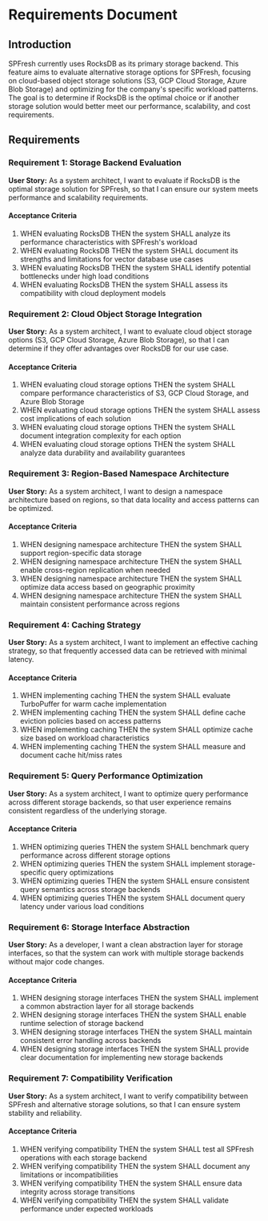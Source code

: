 # Requirements Document

## Introduction

SPFresh currently uses RocksDB as its primary storage backend. This feature aims to evaluate alternative storage options for SPFresh, focusing on cloud-based object storage solutions (S3, GCP Cloud Storage, Azure Blob Storage) and optimizing for the company's specific workload patterns. The goal is to determine if RocksDB is the optimal choice or if another storage solution would better meet our performance, scalability, and cost requirements.

## Requirements

### Requirement 1: Storage Backend Evaluation

**User Story:** As a system architect, I want to evaluate if RocksDB is the optimal storage solution for SPFresh, so that I can ensure our system meets performance and scalability requirements.

#### Acceptance Criteria

1. WHEN evaluating RocksDB THEN the system SHALL analyze its performance characteristics with SPFresh's workload
2. WHEN evaluating RocksDB THEN the system SHALL document its strengths and limitations for vector database use cases
3. WHEN evaluating RocksDB THEN the system SHALL identify potential bottlenecks under high load conditions
4. WHEN evaluating RocksDB THEN the system SHALL assess its compatibility with cloud deployment models

### Requirement 2: Cloud Object Storage Integration

**User Story:** As a system architect, I want to evaluate cloud object storage options (S3, GCP Cloud Storage, Azure Blob Storage), so that I can determine if they offer advantages over RocksDB for our use case.

#### Acceptance Criteria

1. WHEN evaluating cloud storage options THEN the system SHALL compare performance characteristics of S3, GCP Cloud Storage, and Azure Blob Storage
2. WHEN evaluating cloud storage options THEN the system SHALL assess cost implications of each solution
3. WHEN evaluating cloud storage options THEN the system SHALL document integration complexity for each option
4. WHEN evaluating cloud storage options THEN the system SHALL analyze data durability and availability guarantees

### Requirement 3: Region-Based Namespace Architecture

**User Story:** As a system architect, I want to design a namespace architecture based on regions, so that data locality and access patterns can be optimized.

#### Acceptance Criteria

1. WHEN designing namespace architecture THEN the system SHALL support region-specific data storage
2. WHEN designing namespace architecture THEN the system SHALL enable cross-region replication when needed
3. WHEN designing namespace architecture THEN the system SHALL optimize data access based on geographic proximity
4. WHEN designing namespace architecture THEN the system SHALL maintain consistent performance across regions

### Requirement 4: Caching Strategy

**User Story:** As a system architect, I want to implement an effective caching strategy, so that frequently accessed data can be retrieved with minimal latency.

#### Acceptance Criteria

1. WHEN implementing caching THEN the system SHALL evaluate TurboPuffer for warm cache implementation
2. WHEN implementing caching THEN the system SHALL define cache eviction policies based on access patterns
3. WHEN implementing caching THEN the system SHALL optimize cache size based on workload characteristics
4. WHEN implementing caching THEN the system SHALL measure and document cache hit/miss rates

### Requirement 5: Query Performance Optimization

**User Story:** As a system architect, I want to optimize query performance across different storage backends, so that user experience remains consistent regardless of the underlying storage.

#### Acceptance Criteria

1. WHEN optimizing queries THEN the system SHALL benchmark query performance across different storage options
2. WHEN optimizing queries THEN the system SHALL implement storage-specific query optimizations
3. WHEN optimizing queries THEN the system SHALL ensure consistent query semantics across storage backends
4. WHEN optimizing queries THEN the system SHALL document query latency under various load conditions

### Requirement 6: Storage Interface Abstraction

**User Story:** As a developer, I want a clean abstraction layer for storage interfaces, so that the system can work with multiple storage backends without major code changes.

#### Acceptance Criteria

1. WHEN designing storage interfaces THEN the system SHALL implement a common abstraction layer for all storage backends
2. WHEN designing storage interfaces THEN the system SHALL enable runtime selection of storage backend
3. WHEN designing storage interfaces THEN the system SHALL maintain consistent error handling across backends
4. WHEN designing storage interfaces THEN the system SHALL provide clear documentation for implementing new storage backends

### Requirement 7: Compatibility Verification

**User Story:** As a system architect, I want to verify compatibility between SPFresh and alternative storage solutions, so that I can ensure system stability and reliability.

#### Acceptance Criteria

1. WHEN verifying compatibility THEN the system SHALL test all SPFresh operations with each storage backend
2. WHEN verifying compatibility THEN the system SHALL document any limitations or incompatibilities
3. WHEN verifying compatibility THEN the system SHALL ensure data integrity across storage transitions
4. WHEN verifying compatibility THEN the system SHALL validate performance under expected workloads